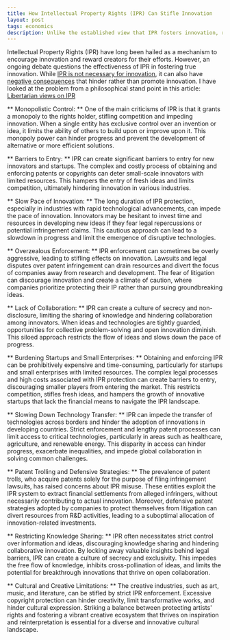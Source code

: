 ```yaml
---
title: How Intellectual Property Rights (IPR) Can Stifle Innovation
layout: post
tags: economics
description: Unlike the established view that IPR fosters innovation, rational analysis shows how IPR can be detrimental to competition and innovation
--- 
```


Intellectual Property Rights (IPR) have long been hailed as a mechanism to encourage innovation and reward creators for their efforts. However, an ongoing debate questions the effectiveness of IPR in fostering true innovation. While [IPR is not necessary for innovation](https://mises.org/wire/why-intellectual-property-isnt-necessary-reward-innovation), it can also have [negative consequences](http://freenation.org/a/f31l1.html) that hinder rather than promote innovation. I have looked at the problem from a philosophical stand point in this article: [Libertarian views on IPR](/2023/04/15/Libertarian-views-on-IPR.html)

** Monopolistic Control: **
One of the main criticisms of IPR is that it grants a monopoly to the rights holder, stifling competition and impeding innovation. When a single entity has exclusive control over an invention or idea, it limits the ability of others to build upon or improve upon it. This monopoly power can hinder progress and prevent the development of alternative or more efficient solutions.

** Barriers to Entry: ** 
IPR can create significant barriers to entry for new innovators and startups. The complex and costly process of obtaining and enforcing patents or copyrights can deter small-scale innovators with limited resources. This hampers the entry of fresh ideas and limits competition, ultimately hindering innovation in various industries.

** Slow Pace of Innovation: ** 
The long duration of IPR protection, especially in industries with rapid technological advancements, can impede the pace of innovation. Innovators may be hesitant to invest time and resources in developing new ideas if they fear legal repercussions or potential infringement claims. This cautious approach can lead to a slowdown in progress and limit the emergence of disruptive technologies.

** Overzealous Enforcement: ** 
IPR enforcement can sometimes be overly aggressive, leading to stifling effects on innovation. Lawsuits and legal disputes over patent infringement can drain resources and divert the focus of companies away from research and development. The fear of litigation can discourage innovation and create a climate of caution, where companies prioritize protecting their IP rather than pursuing groundbreaking ideas.

** Lack of Collaboration: ** 
IPR can create a culture of secrecy and non-disclosure, limiting the sharing of knowledge and hindering collaboration among innovators. When ideas and technologies are tightly guarded, opportunities for collective problem-solving and open innovation diminish. This siloed approach restricts the flow of ideas and slows down the pace of progress.

** Burdening Startups and Small Enterprises: ** 
Obtaining and enforcing IPR can be prohibitively expensive and time-consuming, particularly for startups and small enterprises with limited resources. The complex legal processes and high costs associated with IPR protection can create barriers to entry, discouraging smaller players from entering the market. This restricts competition, stifles fresh ideas, and hampers the growth of innovative startups that lack the financial means to navigate the IPR landscape.

** Slowing Down Technology Transfer: ** 
IPR can impede the transfer of technologies across borders and hinder the adoption of innovations in developing countries. Strict enforcement and lengthy patent processes can limit access to critical technologies, particularly in areas such as healthcare, agriculture, and renewable energy. This disparity in access can hinder progress, exacerbate inequalities, and impede global collaboration in solving common challenges.

** Patent Trolling and Defensive Strategies: ** 
The prevalence of patent trolls, who acquire patents solely for the purpose of filing infringement lawsuits, has raised concerns about IPR misuse. These entities exploit the IPR system to extract financial settlements from alleged infringers, without necessarily contributing to actual innovation. Moreover, defensive patent strategies adopted by companies to protect themselves from litigation can divert resources from R&D activities, leading to a suboptimal allocation of innovation-related investments.

** Restricting Knowledge Sharing: ** 
IPR often necessitates strict control over information and ideas, discouraging knowledge sharing and hindering collaborative innovation. By locking away valuable insights behind legal barriers, IPR can create a culture of secrecy and exclusivity. This impedes the free flow of knowledge, inhibits cross-pollination of ideas, and limits the potential for breakthrough innovations that thrive on open collaboration.

** Cultural and Creative Limitations: ** 
The creative industries, such as art, music, and literature, can be stifled by strict IPR enforcement. Excessive copyright protection can hinder creativity, limit transformative works, and hinder cultural expression. Striking a balance between protecting artists' rights and fostering a vibrant creative ecosystem that thrives on inspiration and reinterpretation is essential for a diverse and innovative cultural landscape.


